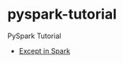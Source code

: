# pyspark-tutorial
PySpark Tutorial

* [Except in Spark](https://medium.com/@kehinde.adetiloye/except-in-apache-spark-df5edb4540be)
